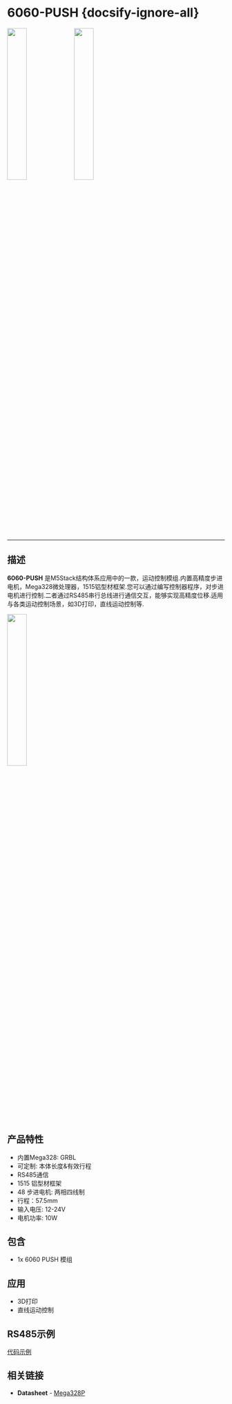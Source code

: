 # 6060-PUSH {docsify-ignore-all}

<img src="assets\img\product_pics\1515\6060-push\6060_push_01.jpg" width="30%" height="30%"> <img src="assets\img\product_pics\1515\6060-push\6060_push_02.jpg" width="30%" height="30%">

***
## 描述

**6060-PUSH** 是M5Stack结构体系应用中的一款，运动控制模组.内置高精度步进电机，Mega328微处理器，1515铝型材框架.您可以通过编写控制器程序，对步进电机进行控制.二者通过RS485串行总线进行通信交互，能够实现高精度位移.适用与各类运动控制场景，如3D打印，直线运动控制等.


 <img src="assets\img\product_pics\1515\6060-push\6060_push_03.jpg" width="30%" height="30%">

## 产品特性

- 内置Mega328: GRBL 
- 可定制: 本体长度&有效行程
- RS485通信
- 1515 铝型材框架
- 48 步进电机: 两相四线制
- 行程：57.5mm
- 输入电压: 12-24V
- 电机功率: 10W

## 包含

-  1x 6060 PUSH 模组

## 应用

-  3D打印
-  直线运动控制

## RS485示例

<a href="#zh_CN\uiflow\RS485">代码示例</a>


## 相关链接

-  **Datasheet** - [Mega328P](http://ww1.microchip.com/downloads/en/DeviceDoc/Atmel-7810-Automotive-Microcontrollers-ATmega328P_Datasheet.pdf)

<script>

   var purchase_link = 'https://m5stack.com/collections/m5-application/products/m5stack-6060-push';


   anchor_search(purchase_link);
   scrollFunc();

</script>